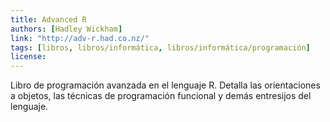 ```yaml
---
title: Advanced R
authors: [Hadley Wickham]
link: "http://adv-r.had.co.nz/"
tags: [libros, libros/informática, libros/informática/programación]
license: 
---
```


Libro de programación avanzada en el lenguaje R. Detalla las orientaciones a objetos, las técnicas de programación funcional y demás entresijos del lenguaje.

